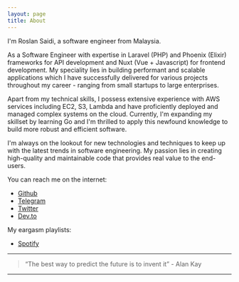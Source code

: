 ```yaml
---
layout: page
title: About
---
```


I'm Roslan Saidi, a software engineer from Malaysia. 

As a Software Engineer with expertise in Laravel (PHP) and Phoenix (Elixir) frameworks for API development and Nuxt (Vue + Javascript) for frontend development. My speciality lies in building performant and scalable applications which I have successfully delivered for various projects throughout my career - ranging from small startups to large enterprises.

Apart from my technical skills, I possess extensive experience with AWS services including EC2, S3, Lambda and have proficiently deployed and managed complex systems on the cloud. Currently, I'm expanding my skillset by learning Go and I'm thrilled to apply this newfound knowledge to build more robust and efficient software.

I'm always on the lookout for new technologies and techniques to keep up with the latest trends in software engineering. My passion lies in creating high-quality and maintainable code that provides real value to the end-users.

You can reach me on the internet:
* [Github](https://github.com/rootchips)
* [Telegram](https://t.me/chips)
* [Twitter](https://twitter.com/rootchps)
* [Dev.to](https://dev.to/rootchips)

My eargasm playlists:
* [Spotify](https://open.spotify.com/user/rootchips)

---

> “The best way to predict the future is to invent it” - Alan Kay

---



